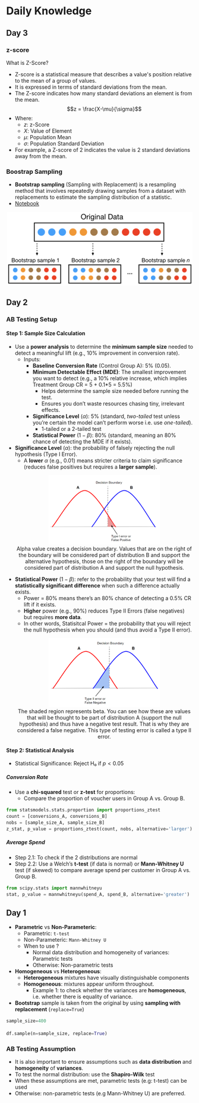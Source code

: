 # Daily Knowledge

## Day 3

### z-score

What is Z-Score?

- Z-score is a statistical measure that describes a value's position relative to the mean of a group of values.
- It is expressed in terms of standard deviations from the mean.
- The Z-score indicates how many standard deviations an element is from the mean.
  $$z = \frac{X-\mu}{\sigma}$$
- Where:
  - $z$: z-Score
  - $X$: Value of Element
  - $\mu$: Population Mean
  - $\sigma$: Population Standard Deviation
- For example, a Z-score of 2 indicates the value is 2 standard deviations away from the mean.

### Boostrap Sampling

- **Bootstrap sampling** (Sampling with Replacement) is a resampling method that involves repeatedly drawing samples from a dataset with replacements to estimate the sampling distribution of a statistic.
- [Notebook](../notebooks/00-boostrap-sampling.ipynb)

<p align="center"><img src="../assets/img/bootstrap-scheme.png" width=500></p>

## Day 2

### AB Testing Setup

#### Step 1: Sample Size Calculation

- Use a **power analysis** to determine the **minimum sample size** needed to detect a meaningful lift (e.g., 10% improvement in conversion rate).
  - Inputs:
    - **Baseline Conversion Rate** (Control Group A): 5% (0.05).
    - **Minimum Detectable Effect (MDE)**: The smallest improvement you want to detect (e.g., a 10% relative increase, which implies Treatment Group CR = 5 + 0.1\*5 = 5.5%)
      - Helps determine the sample size needed before running the test.
      - Ensures you don’t waste resources chasing tiny, irrelevant effects.
    - **Significance Level** ($\alpha$): 5% (standard, _two-tailed_ test unless you’re certain the model can’t perform worse i.e. use _one-tailed_).
      - 1-tailed or a 2-tailed test
    - **Statistical Power** ($1-\beta$): 80% (standard, meaning an 80% chance of detecting the MDE if it exists).
- **Significance Level** ($\alpha$): the probability of falsely rejecting the null hypothesis (Type I Error).
  - A **lower** $\alpha$ (e.g., 0.01) means stricter criteria to claim significance (reduces false positives but requires a **larger sample**).
  <p align="center"><img src="../assets/img/signficant-level-alpha.png" width=300><br>Alpha value creates a decision boundary. Values that are on the right of the boundary will be considered part of distribution B and support the alternative hypothesis, those on the right of the boundary will be considered part of distribution A and support the null hypothesis.</p>
- **Statistical Power** ($1-\beta$): refer to the probability that your test will find a **statistically significant difference** when such a difference actually exists.
  - Power = 80% means there’s an 80% chance of detecting a 0.5% CR lift if it exists.
  - **Higher** power (e.g., 90%) reduces Type II Errors (false negatives) but requires **more data**.
  - In other words, Statisitcal Power = the probability that you will reject the null hypothesis when you should (and thus avoid a Type II error).
  <p align="center"><img src="../assets/img/statistical-power-and-beta.png" width=300><br>The shaded region represents beta. You can see how these are values that will be thought to be part of distribution A (support the null hypothesis) and thus have a negative test result. That is why they are considered a false negative. This type of testing error is called a type II error.</p>

#### Step 2: Statistical Analysis

- Statistical Significance: Reject H₀ if $p < 0.05$

##### Conversion Rate

- Use a **chi-squared** test or **z-test** for proportions:
  - Compare the proportion of voucher users in Group A vs. Group B.

```Python
from statsmodels.stats.proportion import proportions_ztest
count = [conversions_A, conversions_B]
nobs = [sample_size_A, sample_size_B]
z_stat, p_value = proportions_ztest(count, nobs, alternative='larger')
```

##### Average Spend

- Step 2.1: To check if the 2 distributions are normal
- Step 2.2: Use a Welch’s **t-test** (if data is normal) or **Mann-Whitney U** test (if skewed) to compare average spend per customer in Group A vs. Group B.

```Python
from scipy.stats import mannwhitneyu
stat, p_value = mannwhitneyu(spend_A, spend_B, alternative='greater')
```

## Day 1

- **Parametric** vs **Non-Parameteric**:
  - Parametric: `t-test`
  - Non-Parameteric: `Mann-Whitney U`
  - When to use ?
    - Normal data distribution and homogeneity of variances: Parametric tests
    - Otherwise: Non-parametric tests
- **Homogeneous** vs **Heterogeneous**:
  - **Heterogeneous** mixtures have visually distinguishable components
  - **Homogeneous**: mixtures appear uniform throughout.
    - Example 1: to check whether the variances are **homogeneous**, i.e. whether there is equality of variance.
- **Bootstrap** sample is taken from the original by using **sampling with replacement** (`replace=True`)

```python
sample_size=400

df.sample(n=sample_size, replace=True)
```

### AB Testing Assumption

- It is also important to ensure assumptions such as **data distribution** and **homogeneity** of **variances**.
- To test the normal distribution: use the **Shapiro-Wilk** test
- When these assumptions are met, parametric tests (e.g: t-test) can be used
- Otherwise: non-parametric tests (e.g Mann-Whitney U) are preferred.
